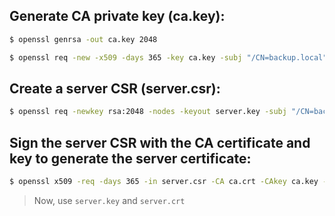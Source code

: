 ## Generate CA private key (ca.key):
```bash
$ openssl genrsa -out ca.key 2048

$ openssl req -new -x509 -days 365 -key ca.key -subj "/CN=backup.local" -out ca.crt
```

## Create a server CSR (server.csr):
```bash
$ openssl req -newkey rsa:2048 -nodes -keyout server.key -subj "/CN=backup.local" -out server.csr
```

## Sign the server CSR with the CA certificate and key to generate the server certificate:

```bash
$ openssl x509 -req -days 365 -in server.csr -CA ca.crt -CAkey ca.key -CAcreateserial -out server.crt
```

> Now, use `server.key` and `server.crt`
